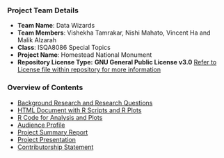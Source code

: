### Project Team Details
* **Team Name**: Data Wizards
* **Team Members**: Vishekha Tamrakar, Nishi Mahato, Vincent Ha and Malik Alzarah
* **Class**: ISQA8086 Special Topics
* **Project Name**: Homestead National Monument
* **Repository License Type:** **GNU General Public License v3.0** [Refer to License file within repository for more information](https://github.com/datawizard8086/DW8086/blob/master/LICENSE)

### **Overview of Contents**
* [Background Research and Research Questions]()
* [HTML Document with R Scripts and R Plots]()
* [R Code for Analysis and Plots]()
* [Audience Profile]()
* [Project Summary Report]()
* [Project Presentation]()
* [Contributorship Statement]()
